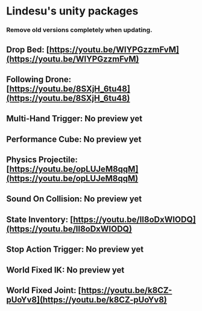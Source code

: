 # Lindesu's unity packages

### Remove old versions completely when updating.

## Drop Bed: [https://youtu.be/WIYPGzzmFvM](https://youtu.be/WIYPGzzmFvM)
## Following Drone: [https://youtu.be/8SXjH_6tu48](https://youtu.be/8SXjH_6tu48)
## Multi-Hand Trigger: No preview yet
## Performance Cube: No preview yet
## Physics Projectile: [https://youtu.be/opLUJeM8qqM](https://youtu.be/opLUJeM8qqM)
## Sound On Collision: No preview yet
## State Inventory: [https://youtu.be/II8oDxWIODQ](https://youtu.be/II8oDxWIODQ)
## Stop Action Trigger: No preview yet
## World Fixed IK: No preview yet
## World Fixed Joint: [https://youtu.be/k8CZ-pUoYv8](https://youtu.be/k8CZ-pUoYv8)

